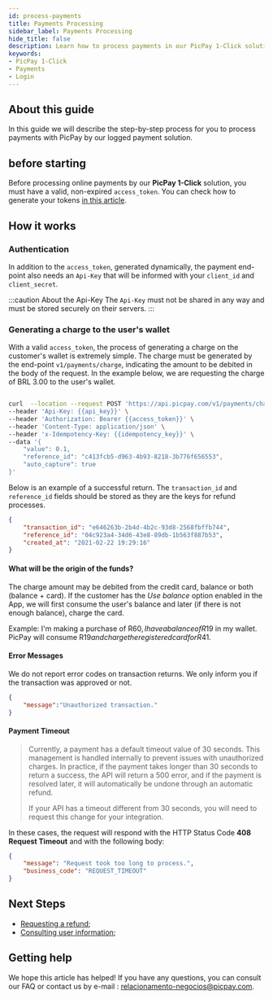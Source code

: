 ```yaml
---
id: process-payments
title: Payments Processing  
sidebar_label: Payments Processing
hide_title: false
description: Learn how to process payments in our PicPay 1-Click solution
keywords: 
- PicPay 1-Click
- Payments    
- Login
---
```


## About this guide

In this guide we will describe the step-by-step process for you to process payments with PicPay by our logged payment solution.

## before starting

Before processing online payments by our **PicPay 1-Click** solution, you must have a valid, non-expired `access_token`. You can check how to generate your tokens [in this article](/one-click/guides/oauth2-flow).

## How it works

### Authentication

In addition to the `access_token`, generated dynamically, the payment end-point also needs an `Api-Key` that will be informed with your `client_id` and `client_secret`.

:::caution About the Api-Key
The `Api-Key` must not be shared in any way and must be stored securely on their servers.
:::

### Generating a charge to the user's wallet

With a valid `access_token`, the process of generating a charge on the customer's wallet is extremely simple. The charge must be generated by the end-point `v1/payments/charge`, indicating the amount to be debited in the body of the request. In the example below, we are requesting the charge of BRL 3.00 to the user's wallet.

```bash

curl  --location --request POST 'https://api.picpay.com/v1/payments/charge' \
--header 'Api-Key: {{api_key}}' \
--header 'Authorization: Bearer {{access_token}}' \
--header 'Content-Type: application/json' \
--header 'x-Idempotency-Key: {{idempotency_key}}' \
--data '{
    "value": 0.1,
    "reference_id": "c413fcb5-d963-4b93-8218-3b776f656553",
    "auto_capture": true
}'

```

Below is an example of a successful return. The `transaction_id` and `reference_id` fields should be stored as they are the keys for refund processes.

```json
{
    "transaction_id": "e646263b-2b4d-4b2c-93d8-2568fbffb744",
    "reference_id": "04c923a4-34d6-43e8-89db-1b563f887b53",
    "created_at": "2021-02-22 19:29:16"
}
```

#### What will be the origin of the funds?

The charge amount may be debited from the credit card, balance or both (balance + card). If the customer has the *Use balance* option enabled in the App, we will first consume the user's balance and later (if there is not enough balance), charge the card.

Example: I'm making a purchase of R$60, I have a balance of R$19 in my wallet. PicPay will consume R$19 and charge the registered card for R$41.

#### Error Messages

We do not report error codes on transaction returns. We only inform you if the transaction was approved or not.

```json
{
    "message":"Unauthorized transaction."
}
```

#### Payment Timeout

> Currently, a payment has a default timeout value of 30 seconds. This management is handled internally to prevent issues with unauthorized charges.
> In practice, if the payment takes longer than 30 seconds to return a success, the API will return a 500 error, and if the payment is resolved later, it will automatically be undone through an automatic refund.
> 
> If your API has a timeout different from 30 seconds, you will need to request this change for your integration.

In these cases, the request will respond with the HTTP Status Code **408 Request Timeout** and with the following body:

```json
{
    "message": "Request took too long to process.",
    "business_code": "REQUEST_TIMEOUT"
}
```

## Next Steps

- [Requesting a refund](/one-click/guides/refund-payments);
- [Consulting user information](/one-click/guides/user-info);

## Getting help

We hope this article has helped! If you have any questions, you can consult our FAQ or contact us by e-mail : relacionamento-negocios@picpay.com. 
